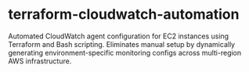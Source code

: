 # terraform-cloudwatch-automation
Automated CloudWatch agent configuration for EC2 instances using Terraform and Bash scripting. Eliminates manual setup by dynamically generating environment-specific monitoring configs across   multi-region AWS infrastructure.
